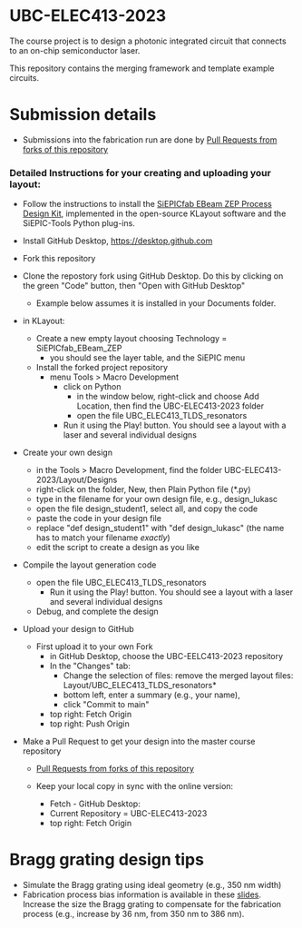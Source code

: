 # UBC-ELEC413-2023

The course project is to design a photonic integrated circuit that connects to an on-chip semiconductor laser.

This repository contains the merging framework and template example circuits.


# Submission details

  * Submissions into the fabrication run are done by [Pull Requests from forks of this repository](https://docs.github.com/en/pull-requests/collaborating-with-pull-requests/proposing-changes-to-your-work-with-pull-requests/creating-a-pull-request-from-a-fork)
  


### Detailed Instructions for your creating and uploading your layout:

* Follow the instructions to install the [SiEPICfab EBeam ZEP Process Design Kit](https://github.com/SiEPIC/SiEPICfab-EBeam-ZEP-PDK), implemented in the open-source KLayout software and the SiEPIC-Tools Python plug-ins.

* Install GitHub Desktop, https://desktop.github.com

* Fork this repository

* Clone the repostory fork using GitHub Desktop. Do this by clicking on the green "Code" button, then "Open with GitHub Desktop"
  * Example below assumes it is installed in your Documents folder.

* in KLayout:
  * Create a new empty layout choosing Technology = SiEPICfab_EBeam_ZEP
    * you should see the layer table, and the SiEPIC menu
  * Install the forked project repository
    * menu Tools > Macro Development
	    * click on Python
		  * in the window below, right-click and choose Add Location, then find the UBC-ELEC413-2023 folder
		  * open the file UBC_ELEC413_TLDS_resonators
  		* Run it using the Play! button. You should see a layout with a laser and several individual designs

* Create your own design
  * in the Tools > Macro Development, find the folder UBC-ELEC413-2023/Layout/Designs
  * right-click on the folder, New, then Plain Python file (*.py)
  * type in the filename for your own design file, e.g., design_lukasc
  * open the file design_student1, select all, and copy the code
  * paste the code in your design file
  * replace "def design_student1" with "def design_lukasc" (the name has to match your filename *exactly*)
  * edit the script to create a design as you like

* Compile the layout generation code
  * open the file UBC_ELEC413_TLDS_resonators
	* Run it using the Play! button. You should see a layout with a laser and several individual designs
  * Debug, and complete the design

* Upload your design to GitHub
  * First upload it to your own Fork
    * in GitHub Desktop, choose the UBC-EELC413-2023 repository
    * In the "Changes" tab:
      * Change the selection of files: remove the merged layout files: Layout/UBC_ELEC413_TLDS_resonators*
      * bottom left, enter a summary (e.g., your name), 
      * click "Commit to main" 
    * top right: Fetch Origin
    * top right: Push Origin

* Make a Pull Request to get your design into the master course repository
  *   [Pull Requests from forks of this repository](https://docs.github.com/en/pull-requests/collaborating-with-pull-requests/proposing-changes-to-your-work-with-pull-requests/creating-a-pull-request-from-a-fork)
  
  * Keep your local copy in sync with the online version:
     * Fetch - GitHub Desktop:
     * Current Repository = UBC-ELEC413-2023
     * top right: Fetch Origin


# Bragg grating design tips
  * Simulate the Bragg grating using ideal geometry (e.g., 350 nm width)
  * Fabrication process bias information is available in these [slides](https://docs.google.com/presentation/d/19F0aWFHHWYnfZA7-BLKOxTljj-T4D4Mc9Gzyav_P6xI).  Increase the size the Bragg grating to compensate for the fabrication process (e.g., increase by 36 nm, from 350 nm to 386 nm).
  
